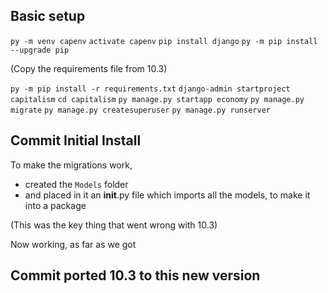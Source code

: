 ## Basic setup

`py -m venv capenv`
`activate capenv`
`pip install django`
`py -m pip install --upgrade pip`

(Copy the requirements file from 10.3)

`py -m pip install -r requirements.txt`
`django-admin startproject capitalism`
`cd capitalism`
`py manage.py startapp economy`
`py manage.py migrate`
`py manage.py createsuperuser`
`py manage.py runserver`

## Commit Initial Install

To make the migrations work, 
* created the `Models` folder 
* and placed in it an __init__.py file which imports all the models, to make it into a package

(This was the key thing that went wrong with 10.3)

Now working, as far as we got

## Commit ported 10.3 to this new version

